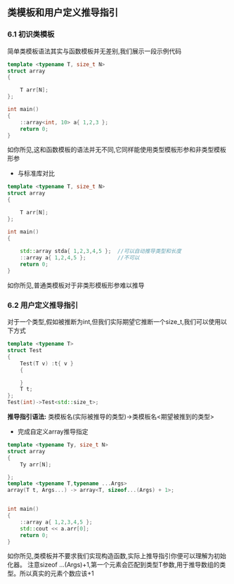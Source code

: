 ## 类模板和用户定义推导指引

### 6.1 初识类模板

简单类模板语法其实与函数模板并无差别,我们展示一段示例代码

```CPP
template <typename T, size_t N>
struct array
{

	T arr[N];
};

int main()
{
	::array<int, 10> a{ 1,2,3 };
	return 0;
}
`````
如你所见,这和函数模板的语法并无不同,它同样能使用类型模板形参和非类型模板形参

* 与标准库对比
```CPP
template <typename T, size_t N>
struct array
{

	T arr[N];
};

int main()
{
	
	std::array stda{ 1,2,3,4,5 };  //可以自动推导类型和长度
	::array a{ 1,2,4,5 };          //不可以
	return 0;
}
````

如你所见,普通类模板对于非类形模板形参难以推导


### 6.2 用户定义推导指引

对于一个类型,假如被推断为int,但我们实际期望它推断一个size_t,我们可以使用以下方式
```CPP
template <typename T>
struct Test
{
	Test(T v) :t{ v }
	{

	}
	T t;
};
Test(int)->Test<std::size_t>;
````

**推导指引语法:**
类模板名(实际被推导的类型)->类模板名<期望被推到的类型>

* 完成自定义array推导指定
````CPP
template <typename Ty, size_t N>
struct array
{
	Ty arr[N];

};
template <typename T,typename ...Args>
array(T t, Args...) -> array<T, sizeof...(Args) + 1>;


int main()
{
	::array a{ 1,2,3,4,5 };
	std::cout << a.arr[0];
	return 0;
}

````
如你所见,类模板并不要求我们实现构造函数,实际上推导指引你便可以理解为初始化器。
注意sizeof ...(Args)+1,第一个元素会匹配到类型T参数,用于推导数组的类型。所以真实的元素个数应该+1